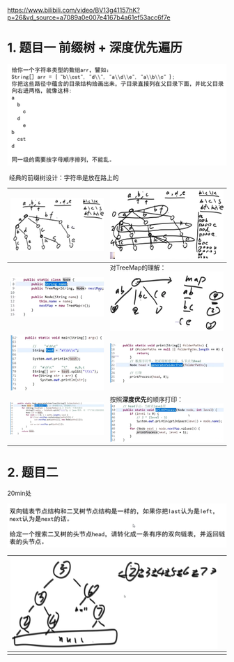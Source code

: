 https://www.bilibili.com/video/BV13g41157hK?p=26&vd_source=a7089a0e007e4167b4a61ef53acc6f7e

# 1. 题目一 前缀树 + 深度优先遍历

<img src="算法相关图片/image-20240713114436332.png" alt="image-20240713114436332" style="zoom:50%;" />

​        经典的前缀树设计：字符串是放在路上的

| <img src="算法相关图片/image-20240713124233530.png" alt="image-20240713124233530" style="zoom: 33%;" /> | <img src="算法相关图片/image-20240713130936267.png" alt="image-20240713130936267" style="zoom: 33%;" /> |
| ------------------------------------------------------------ | ------------------------------------------------------------ |
| <img src="算法相关图片/image-20240713131706769.png" alt="image-20240713131706769" style="zoom:67%;" /> | 对TreeMap的理解：<br><img src="算法相关图片/image-20240713132000071.png" alt="image-20240713132000071" style="zoom: 67%;" /> |
| <img src="算法相关图片/image-20240713131226436.png" alt="image-20240713131226436" style="zoom: 67%;" /> | ![image-20240713132843338](算法相关图片/image-20240713132843338.png) |
| <img src="算法相关图片/image-20240713131430035.png" alt="image-20240713131430035"  /> | 按照**深度优先**的顺序打印：<br>![image-20240713132957792](算法相关图片/image-20240713132957792.png) |

# 2. 题目二 

20min处

<img src="算法相关图片/image-20240713133537551.png" alt="image-20240713133537551" style="zoom:50%;" />

| ![image-20240713133718488](算法相关图片/image-20240713133718488.png) |      |
| ------------------------------------------------------------ | ---- |
|                                                              |      |









































